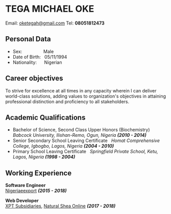 TEGA MICHAEL OKE
=================
Email: [oketegah@gmail.com](mailto:oketegah@gmail.com)  Tel: **08051812473**

**Personal Data**
-----------------
- Sex: &nbsp;&nbsp;&nbsp;&nbsp;&nbsp;&nbsp;&nbsp;&nbsp;&nbsp;&nbsp;&nbsp;&nbsp;&nbsp;&nbsp;&nbsp;&nbsp;Male
- Date of Birth:&nbsp;&nbsp;&nbsp;05/11/1994
- Nationality:&nbsp;&nbsp;&nbsp;&nbsp;&nbsp;&nbsp;Nigerian

Career objectives
-----------------
To strive for excellence at all times in any capacity wherein I can deliver world-class solutions, adding values to
organization&#39;s objectives in attaining professional distinction and proficiency to all 
stakeholders.

Academic Qualifications
-----------------------
- Bachelor of Science, Second Class Upper Honors (Biochemistry) &nbsp; *Babcock University, Ilishan-Remo, Ogun, Nigeria **(2010 - 2014)***
- Senior Secondary School Leaving Certificate &nbsp;
*Homat Comprehensive College, Igbogbo, Lagos, Nigeria **(2004 - 2010)***
- Primary School Leaving Certificate &nbsp;
*Springfield Private School, Ketu, Lagos, Nigeria **(1998 - 2004)***

Working Experience
------------------
**Software Engineer**<br>[Nigeriaeexport](http://nigeriaeexport.com) ***(2015 - 2018)***

**Web Developer**<br>[XPT Subsidiaries](http://xpt-subsidiaries.com), [Natural Shea Online](http://www.naturalsheaonline.com) ***(2017 - 2018)***
